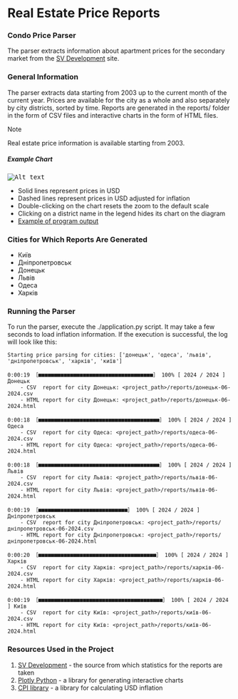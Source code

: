 # Real Estate Price Reports
### Condo Price Parser

The parser extracts information about apartment prices for the secondary market from the [SV Development](http://www.svdevelopment.com/ua/web/flat_costs/) site.

### General Information
The parser extracts data starting from 2003 up to the current month of the current year. Prices are available for the city as a whole and also separately by city districts, sorted by time. Reports are generated in the reports/ folder in the form of CSV files and interactive charts in the form of HTML files.
> [!NOTE]
> Real estate price information is available starting from 2003.
>
##### Example Chart
<kbd>![Alt text](https://raw.githubusercontent.com/mykolasopushynskyy/realEstateReport/main/resources/example_result/diagram.png "Діаграма цін на квартири")</kbd>
- Solid lines represent prices in USD
- Dashed lines represent prices in USD adjusted for inflation
- Double-clicking on the chart resets the zoom to the default scale
- Clicking on a district name in the legend hides its chart on the diagram
- [Example of program output](https://github.com/mykolasopushynskyy/realEstateReport/tree/main/resources/example_result)

### Cities for Which Reports Are Generated
- Київ
- Дніпропетровськ
- Донецьк
- Львів
- Одеса
- Харків
### Running the Parser
To run the parser, execute the ./application.py script. It may take a few seconds to load inflation information. If the execution is successful, the log will look like this:

```logs
Starting price parsing for cities: ['донецьк', 'одеса', 'львів', 'дніпропетровськ', 'харків', 'київ']

0:00:19 ［■■■■■■■■■■■■■■■■■■■■■■■■■■■■■■■■■■■■］ 100% [ 2024 / 2024 ] Донецьк
	- CSV  report for city Донецьк: <project_path>/reports/донецьк-06-2024.csv
	- HTML report for city Донецьк: <project_path>/reports/донецьк-06-2024.html

0:00:18 ［■■■■■■■■■■■■■■■■■■■■■■■■■■■■■■■■■■■■■■］ 100% [ 2024 / 2024 ] Одеса
	- CSV  report for city Одеса: <project_path>/reports/одеса-06-2024.csv
	- HTML report for city Одеса: <project_path>/reports/одеса-06-2024.html

0:00:18 ［■■■■■■■■■■■■■■■■■■■■■■■■■■■■■■■■■■■■■■］ 100% [ 2024 / 2024 ] Львів
	- CSV  report for city Львів: <project_path>/reports/львів-06-2024.csv
	- HTML report for city Львів: <project_path>/reports/львів-06-2024.html

0:00:19 ［■■■■■■■■■■■■■■■■■■■■■■■■■■■■］ 100% [ 2024 / 2024 ] Дніпропетровськ
	- CSV  report for city Дніпропетровськ: <project_path>/reports/дніпропетровськ-06-2024.csv
	- HTML report for city Дніпропетровськ: <project_path>/reports/дніпропетровськ-06-2024.html

0:00:20 ［■■■■■■■■■■■■■■■■■■■■■■■■■■■■■■■■■■■■■］ 100% [ 2024 / 2024 ] Харків
	- CSV  report for city Харків: <project_path>/reports/харків-06-2024.csv
	- HTML report for city Харків: <project_path>/reports/харків-06-2024.html

0:00:19 ［■■■■■■■■■■■■■■■■■■■■■■■■■■■■■■■■■■■■■■■］ 100% [ 2024 / 2024 ] Київ
	- CSV  report for city Київ: <project_path>/reports/київ-06-2024.csv
	- HTML report for city Київ: <project_path>/reports/київ-06-2024.html

```

### Resources Used in the Project
1. [SV Development](http://www.svdevelopment.com/ua/web/flat_costs/) - the source from which statistics for the reports are taken
2. [Plotly Python](https://plotly.com/python/) - a library for generating interactive charts
3. [CPI library](https://pypi.org/project/cpi/) - a library for calculating USD inflation